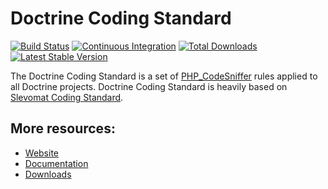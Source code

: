 # Doctrine Coding Standard

[![Build Status](https://img.shields.io/travis/doctrine/coding-standard/master.svg?style=flat-square)](http://travis-ci.org/doctrine/coding-standard)
[![Continuous Integration](https://github.com/doctrine/coding-standard/workflows/Continuous%20Integration/badge.svg?branch=master)](https://github.com/doctrine/coding-standard/actions)
[![Total Downloads](https://img.shields.io/packagist/dt/doctrine/coding-standard.svg?style=flat-square)](https://packagist.org/packages/doctrine/coding-standard)
[![Latest Stable Version](https://img.shields.io/packagist/v/doctrine/coding-standard.svg?style=flat-square)](https://packagist.org/packages/doctrine/coding-standard)

The Doctrine Coding Standard is a set of [PHP_CodeSniffer](https://github.com/squizlabs/PHP_CodeSniffer) rules applied to all Doctrine projects. Doctrine Coding Standard is heavily based on [Slevomat Coding Standard](https://github.com/slevomat/coding-standard).

## More resources:

* [Website](https://www.doctrine-project.org/)
* [Documentation](https://www.doctrine-project.org/projects/doctrine-coding-standard/en/latest/)
* [Downloads](https://github.com/doctrine/coding-standard/coding-standard)
